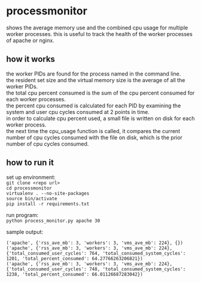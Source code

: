 processmonitor
==============
shows the average memory use and the combined cpu usage for multiple worker 
processes.  this is useful to track the health of the worker processes of
apache or nginx.

how it works
------------
the worker PIDs are found for the process named in the command line.  
the resident set size and the virtual memory size is the average of all the worker PIDs.  
the total cpu percent consumed is the sum of the cpu percent consumed for each worker processes.  
the percent cpu consumed is calculated for each PID by examining the system and user cpu cycles consumed at 2 points in time.  
in order to calculate cpu percent used, a small file is written on disk for each worker process.  
the next time the cpu_usage function is called, it compares the current number of cpu cycles consumed with the file on disk, which is the prior number of cpu cycles consumed.  

how to run it
-------------
set up environment:  
`git clone <repo url>`  
`cd processmonitor`  
`virtualenv . --no-site-packages`  
`source bin/activate`  
`pip install -r requirements.txt`  

run program:  
`python process_monitor.py apache 30`  

sample output:
```
('apache', {'rss_ave_mb': 3, 'workers': 3, 'vms_ave_mb': 224}, {})
('apache', {'rss_ave_mb': 3, 'workers': 3, 'vms_ave_mb': 224}, {'total_consumed_user_cycles': 764, 'total_consumed_system_cycles': 1201, 'total_percent_consumed': 64.27766263206821})
('apache', {'rss_ave_mb': 3, 'workers': 3, 'vms_ave_mb': 224}, {'total_consumed_user_cycles': 748, 'total_consumed_system_cycles': 1238, 'total_percent_consumed': 66.01126687283042})
```
